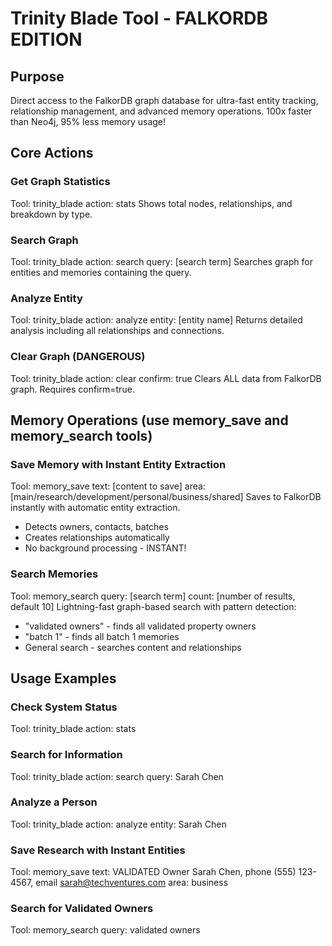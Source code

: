 # Trinity Blade Tool - FALKORDB EDITION

## Purpose
Direct access to the FalkorDB graph database for ultra-fast entity tracking, relationship management, and advanced memory operations. 100x faster than Neo4j, 95% less memory usage!

## Core Actions

### Get Graph Statistics
Tool: trinity_blade
action: stats
Shows total nodes, relationships, and breakdown by type.

### Search Graph
Tool: trinity_blade
action: search
query: [search term]
Searches graph for entities and memories containing the query.

### Analyze Entity
Tool: trinity_blade
action: analyze
entity: [entity name]
Returns detailed analysis including all relationships and connections.

### Clear Graph (DANGEROUS)
Tool: trinity_blade
action: clear
confirm: true
Clears ALL data from FalkorDB graph. Requires confirm=true.

## Memory Operations (use memory_save and memory_search tools)

### Save Memory with Instant Entity Extraction
Tool: memory_save
text: [content to save]
area: [main/research/development/personal/business/shared]
Saves to FalkorDB instantly with automatic entity extraction.
- Detects owners, contacts, batches
- Creates relationships automatically
- No background processing - INSTANT!

### Search Memories
Tool: memory_search
query: [search term]
count: [number of results, default 10]
Lightning-fast graph-based search with pattern detection:
- "validated owners" - finds all validated property owners
- "batch 1" - finds all batch 1 memories
- General search - searches content and relationships

## Usage Examples

### Check System Status
Tool: trinity_blade
action: stats

### Search for Information
Tool: trinity_blade
action: search
query: Sarah Chen

### Analyze a Person
Tool: trinity_blade
action: analyze
entity: Sarah Chen

### Save Research with Instant Entities
Tool: memory_save
text: VALIDATED Owner Sarah Chen, phone (555) 123-4567, email sarah@techventures.com
area: business

### Search for Validated Owners
Tool: memory_search
query: validated owners

